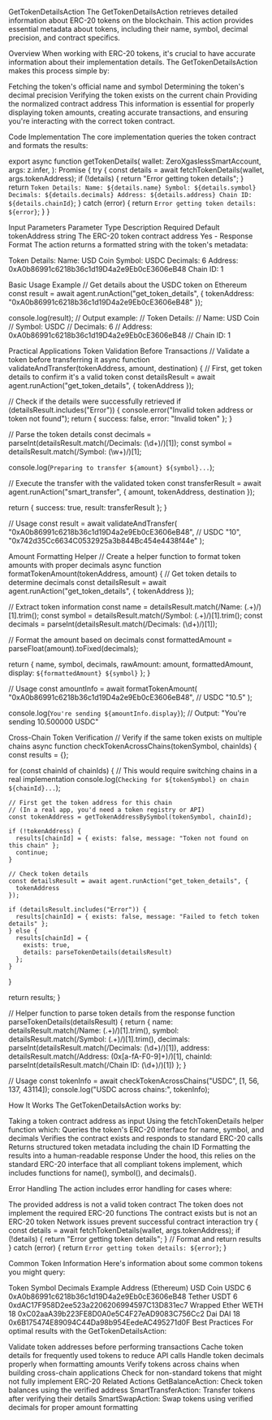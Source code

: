 GetTokenDetailsAction
The GetTokenDetailsAction retrieves detailed information about ERC-20 tokens on the blockchain. This action provides essential metadata about tokens, including their name, symbol, decimal precision, and contract specifics.

Overview
When working with ERC-20 tokens, it's crucial to have accurate information about their implementation details. The GetTokenDetailsAction makes this process simple by:

Fetching the token's official name and symbol
Determining the token's decimal precision
Verifying the token exists on the current chain
Providing the normalized contract address
This information is essential for properly displaying token amounts, creating accurate transactions, and ensuring you're interacting with the correct token contract.

Code Implementation
The core implementation queries the token contract and formats the results:

export async function getTokenDetails(
  wallet: ZeroXgaslessSmartAccount,
  args: z.infer<typeof GetTokenDetailsInput>,
): Promise<string> {
  try {
    const details = await fetchTokenDetails(wallet, args.tokenAddress);
    if (!details) {
      return "Error getting token details";
    }
    return `
    Token Details:
            Name: ${details.name}
            Symbol: ${details.symbol}
            Decimals: ${details.decimals}
            Address: ${details.address}
            Chain ID: ${details.chainId}
    `;
  } catch (error) {
    return `Error getting token details: ${error}`;
  }
}

Input Parameters
Parameter	Type	Description	Required	Default
tokenAddress	string	The ERC-20 token contract address	Yes	-
Response Format
The action returns a formatted string with the token's metadata:

Token Details:
        Name: USD Coin
        Symbol: USDC
        Decimals: 6
        Address: 0xA0b86991c6218b36c1d19D4a2e9Eb0cE3606eB48
        Chain ID: 1

Basic Usage Example
// Get details about the USDC token on Ethereum
const result = await agent.runAction("get_token_details", {
  tokenAddress: "0xA0b86991c6218b36c1d19D4a2e9Eb0cE3606eB48"
});

console.log(result);
// Output example:
// Token Details:
//         Name: USD Coin
//         Symbol: USDC
//         Decimals: 6
//         Address: 0xA0b86991c6218b36c1d19D4a2e9Eb0cE3606eB48
//         Chain ID: 1

Practical Applications
Token Validation Before Transactions
// Validate a token before transferring it
async function validateAndTransfer(tokenAddress, amount, destination) {
  // First, get token details to confirm it's a valid token
  const detailsResult = await agent.runAction("get_token_details", {
    tokenAddress
  });
  
  // Check if the details were successfully retrieved
  if (detailsResult.includes("Error")) {
    console.error("Invalid token address or token not found");
    return { success: false, error: "Invalid token" };
  }
  
  // Parse the token details
  const decimals = parseInt(detailsResult.match(/Decimals: (\d+)/)[1]);
  const symbol = detailsResult.match(/Symbol: (\w+)/)[1];
  
  console.log(`Preparing to transfer ${amount} ${symbol}...`);
  
  // Execute the transfer with the validated token
  const transferResult = await agent.runAction("smart_transfer", {
    amount,
    tokenAddress,
    destination
  });
  
  return { success: true, result: transferResult };
}

// Usage
const result = await validateAndTransfer(
  "0xA0b86991c6218b36c1d19D4a2e9Eb0cE3606eB48", // USDC
  "10",
  "0x742d35Cc6634C0532925a3b844Bc454e4438f44e"
);

Amount Formatting Helper
// Create a helper function to format token amounts with proper decimals
async function formatTokenAmount(tokenAddress, amount) {
  // Get token details to determine decimals
  const detailsResult = await agent.runAction("get_token_details", {
    tokenAddress
  });
  
  // Extract token information
  const name = detailsResult.match(/Name: (.+)/)[1].trim();
  const symbol = detailsResult.match(/Symbol: (.+)/)[1].trim();
  const decimals = parseInt(detailsResult.match(/Decimals: (\d+)/)[1]);
  
  // Format the amount based on decimals
  const formattedAmount = parseFloat(amount).toFixed(decimals);
  
  return {
    name,
    symbol,
    decimals,
    rawAmount: amount,
    formattedAmount,
    display: `${formattedAmount} ${symbol}`
  };
}

// Usage
const amountInfo = await formatTokenAmount(
  "0xA0b86991c6218b36c1d19D4a2e9Eb0cE3606eB48", // USDC
  "10.5"
);

console.log(`You're sending ${amountInfo.display}`);
// Output: "You're sending 10.500000 USDC"

Cross-Chain Token Verification
// Verify if the same token exists on multiple chains
async function checkTokenAcrossChains(tokenSymbol, chainIds) {
  const results = {};
  
  for (const chainId of chainIds) {
    // This would require switching chains in a real implementation
    console.log(`Checking for ${tokenSymbol} on chain ${chainId}...`);
    
    // First get the token address for this chain
    // (In a real app, you'd need a token registry or API)
    const tokenAddress = getTokenAddressBySymbol(tokenSymbol, chainId);
    
    if (!tokenAddress) {
      results[chainId] = { exists: false, message: "Token not found on this chain" };
      continue;
    }
    
    // Check token details
    const detailsResult = await agent.runAction("get_token_details", {
      tokenAddress
    });
    
    if (detailsResult.includes("Error")) {
      results[chainId] = { exists: false, message: "Failed to fetch token details" };
    } else {
      results[chainId] = {
        exists: true,
        details: parseTokenDetails(detailsResult)
      };
    }
  }
  
  return results;
}

// Helper function to parse token details from the response
function parseTokenDetails(detailsResult) {
  return {
    name: detailsResult.match(/Name: (.+)/)[1].trim(),
    symbol: detailsResult.match(/Symbol: (.+)/)[1].trim(),
    decimals: parseInt(detailsResult.match(/Decimals: (\d+)/)[1]),
    address: detailsResult.match(/Address: (0x[a-fA-F0-9]+)/)[1],
    chainId: parseInt(detailsResult.match(/Chain ID: (\d+)/)[1])
  };
}

// Usage
const tokenInfo = await checkTokenAcrossChains("USDC", [1, 56, 137, 43114]);
console.log("USDC across chains:", tokenInfo);

How It Works
The GetTokenDetailsAction works by:

Taking a token contract address as input
Using the fetchTokenDetails helper function which:
Queries the token's ERC-20 interface for name, symbol, and decimals
Verifies the contract exists and responds to standard ERC-20 calls
Returns structured token metadata including the chain ID
Formatting the results into a human-readable response
Under the hood, this relies on the standard ERC-20 interface that all compliant tokens implement, which includes functions for name(), symbol(), and decimals().

Error Handling
The action includes error handling for cases where:

The provided address is not a valid token contract
The token does not implement the required ERC-20 functions
The contract exists but is not an ERC-20 token
Network issues prevent successful contract interaction
try {
  const details = await fetchTokenDetails(wallet, args.tokenAddress);
  if (!details) {
    return "Error getting token details";
  }
  // Format and return results
} catch (error) {
  return `Error getting token details: ${error}`;
}

Common Token Information
Here's information about some common tokens you might query:

Token	Symbol	Decimals	Example Address (Ethereum)
USD Coin	USDC	6	0xA0b86991c6218b36c1d19D4a2e9Eb0cE3606eB48
Tether	USDT	6	0xdAC17F958D2ee523a2206206994597C13D831ec7
Wrapped Ether	WETH	18	0xC02aaA39b223FE8D0A0e5C4F27eAD9083C756Cc2
Dai	DAI	18	0x6B175474E89094C44Da98b954EedeAC495271d0F
Best Practices
For optimal results with the GetTokenDetailsAction:

Validate token addresses before performing transactions
Cache token details for frequently used tokens to reduce API calls
Handle token decimals properly when formatting amounts
Verify tokens across chains when building cross-chain applications
Check for non-standard tokens that might not fully implement ERC-20
Related Actions
GetBalanceAction: Check token balances using the verified address
SmartTransferAction: Transfer tokens after verifying their details
SmartSwapAction: Swap tokens using verified decimals for proper amount formatting